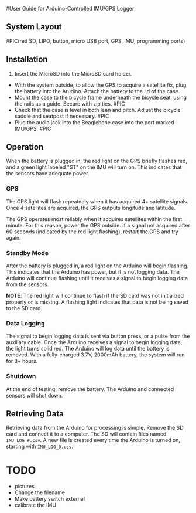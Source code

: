 #User Guide for Arduino-Controlled IMU/GPS Logger

## System Layout
 #PIC(red SD, LIPO, button, micro USB port, GPS, IMU, programming ports)


## Installation
1. Insert the MicroSD into the MicroSD card holder.
- With the system outside, to allow the GPS to acquire a satellite fix, plug the battery into the Arudino. Attach the battery to the lid of the case.
- Mount the case to the bicycle frame underneath the bicycle seat, using the rails as a guide. Secure with zip ties. #PIC
- Check that the case is level in both lean and pitch. Adjust the bicycle saddle and seatpost if necessary. #PIC
- Plug the audio jack into the Beaglebone case into the port marked IMU/GPS. #PIC

## Operation
When the battery is plugged in, the red light on the GPS briefly flashes red, and a green light labeled "ST" on the IMU will turn on. This indicates that the sensors have adequate power.

### GPS
The GPS light will flash repeatedly when it has acquired 4+ satellite signals.  Once 4 satellites are acquired, the GPS outputs longitude and latitude.

The GPS operates most reliably when it acquires satellites within the first minute. For this reason, power the GPS outside. If a signal not acquired after 60 seconds (indicated by the red light flashing), restart the GPS and try again.

### Standby Mode
After the battery is plugged in, a red light on the Arduino will begin flashing. This indicates that the Arduino has power, but it is not logging data. The Arduino will continue flashing until it receives a signal to begin logging data from the sensors.

**NOTE**: The red light will continue to flash if the SD card was not initialized properly or is missing. A flashing light indicates that data is not being saved to the SD card.


### Data Logging
The signal to begin logging data is sent via button press, or a pulse from the auxiliary cable. Once the Arduino receives a signal to begin logging data, the light turns solid red. The Arduino will log data until the battery is removed. With a fully-charged 3.7V, 2000mAh battery, the system will run for 8+ hours.

### Shutdown
At the end of testing, remove the battery. The Arduino and connected sensors will shut down.

## Retrieving Data
Retrieving data from the Arduino for processing is simple. Remove the SD card and connect it to a computer. The SD will contain files named `IMU_LOG_#.csv`. A new file is created every time the Arduino is turned on, starting with `IMU_LOG_0.csv`.


# TODO
- pictures
- Change the filename
- Make battery switch external
- calibrate the IMU
